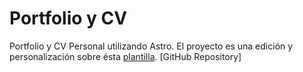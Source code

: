 # Portfolio y CV

Portfolio y CV Personal utilizando Astro. El proyecto es una edición y personalización sobre ésta [plantilla](https://github.com/vito8916/simple-portfolio.git).
[GitHub Repository]
